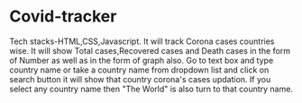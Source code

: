 # Covid-tracker
Tech stacks-HTML,CSS,Javascript. It will track Corona cases countries wise. It will show Total cases,Recovered cases and Death cases in the form of Number as well as in the form of graph also. Go to text box and type country name or take a country name from dropdown list and click on search button it will show that country corona's cases updation. If you select any country name then "The World" is also turn to that country name.
